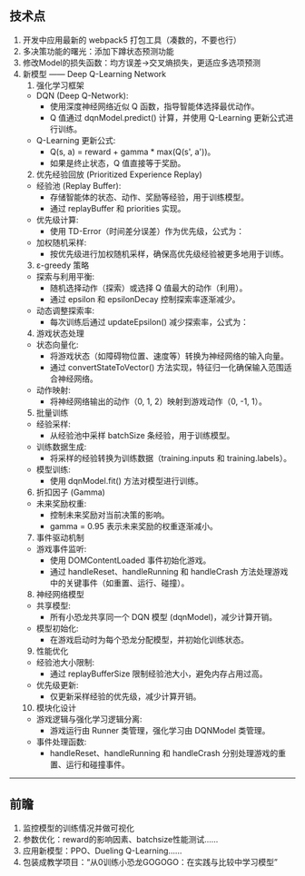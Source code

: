 ## 技术点
1. 开发中应用最新的 webpack5 打包工具（凑数的，不要也行）
2. 多决策功能的曙光：添加下蹲状态预测功能
3. 修改Model的损失函数：均方误差->交叉熵损失，更适应多选项预测
4. 新模型 —— Deep Q-Learning Network
    1. 强化学习框架
    - DQN (Deep Q-Network):
    	- 使用深度神经网络近似 Q 函数，指导智能体选择最优动作。
    	- Q 值通过 dqnModel.predict() 计算，并使用 Q-Learning 更新公式进行训练。
    - Q-Learning 更新公式:
    	- Q(s, a) = reward + gamma * max(Q(s', a'))。
    	- 如果是终止状态，Q 值直接等于奖励。
    2. 优先经验回放 (Prioritized Experience Replay)
    - 经验池 (Replay Buffer):
    	- 存储智能体的状态、动作、奖励等经验，用于训练模型。
    	- 通过 replayBuffer 和 priorities 实现。
    - 优先级计算:
    	- 使用 TD-Error（时间差分误差）作为优先级，公式为：
    - 加权随机采样:
    	- 按优先级进行加权随机采样，确保高优先级经验被更多地用于训练。
    3. ε-greedy 策略
    - 探索与利用平衡:
        - 随机选择动作（探索）或选择 Q 值最大的动作（利用）。
        - 通过 epsilon 和 epsilonDecay 控制探索率逐渐减少。
    - 动态调整探索率:
        - 每次训练后通过 updateEpsilon() 减少探索率，公式为：
    4. 游戏状态处理
    - 状态向量化:
        - 将游戏状态（如障碍物位置、速度等）转换为神经网络的输入向量。
        - 通过 convertStateToVector() 方法实现，特征归一化确保输入范围适合神经网络。
    - 动作映射:
        - 将神经网络输出的动作（0, 1, 2）映射到游戏动作（0, -1, 1）。
    5. 批量训练
    - 经验采样:
        - 从经验池中采样 batchSize 条经验，用于训练模型。
    - 训练数据生成:
        - 将采样的经验转换为训练数据（training.inputs 和 training.labels）。
    - 模型训练:
        - 使用 dqnModel.fit() 方法对模型进行训练。
    6. 折扣因子 (Gamma)
    - 未来奖励权重:
        - 控制未来奖励对当前决策的影响。
        - gamma = 0.95 表示未来奖励的权重逐渐减小。
    7. 事件驱动机制
    - 游戏事件监听:
        - 使用 DOMContentLoaded 事件初始化游戏。
        - 通过 handleReset、handleRunning 和 handleCrash 方法处理游戏中的关键事件（如重置、运行、碰撞）。
    8. 神经网络模型
    - 共享模型:
        - 所有小恐龙共享同一个 DQN 模型 (dqnModel)，减少计算开销。
    - 模型初始化:
        - 在游戏启动时为每个恐龙分配模型，并初始化训练状态。
    9. 性能优化
    - 经验池大小限制:
        - 通过 replayBufferSize 限制经验池大小，避免内存占用过高。
    - 优先级更新:
        - 仅更新采样经验的优先级，减少计算开销。
    10. 模块化设计
    - 游戏逻辑与强化学习逻辑分离:
        - 游戏运行由 Runner 类管理，强化学习由 DQNModel 类管理。
    - 事件处理函数:
        - handleReset、handleRunning 和 handleCrash 分别处理游戏的重置、运行和碰撞事件。



---


## 前瞻
1. 监控模型的训练情况并做可视化
2. 参数优化：reward的影响因素、batchsize性能测试……
3. 应用新模型：PPO、Dueling Q-Learning……
4. 包装成教学项目：“从0训练小恐龙GOGOGO：在实践与比较中学习模型”
